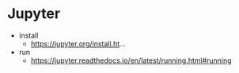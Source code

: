 # Jupyter

* install 
    * https://jupyter.org/install.ht...
* run
    * https://jupyter.readthedocs.io/en/latest/running.html#running
    